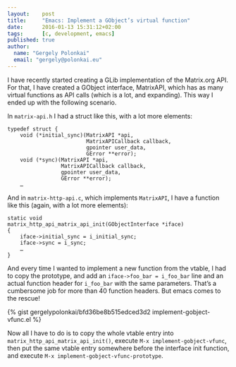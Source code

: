 ```yaml
---
layout:    post
title:     "Emacs: Implement a GObject’s virtual function"
date:      2016-01-13 15:31:12+02:00
tags:      [c, development, emacs]
published: true
author:
  name: "Gergely Polonkai"
  email: "gergely@polonkai.eu"
---
```


I have recently started creating a GLib implementation of the
Matrix.org API. For that, I have created a GObject interface,
MatrixAPI, which has as many virtual functions as API calls (which is
a lot, and expanding). This way I ended up with the following scenario.

In `matrix-api.h` I had a struct like this, with a lot more elements:

    typedef struct {
        void (*initial_sync)(MatrixAPI *api,
                             MatrixAPICallback callback,
                             gpointer user_data,
                             GError **error);
        void (*sync)(MatrixAPI *api,
                     MatrixAPICallback callback,
                     gpointer user_data,
                     GError **error);
        …

And in `matrix-http-api.c`, which implements `MatrixAPI`, I have a
function like this (again, with a lot more elements):

    static void
    matrix_http_api_matrix_api_init(GObjectInterface *iface)
    {
        iface->initial_sync = i_initial_sync;
        iface->sync = i_sync;
        …
    }

And every time I wanted to implement a new function from the vtable, I
had to copy the prototype, and add an `iface->foo_bar = i_foo_bar`
line and an actual function header for `i_foo_bar` with the same
parameters. That’s a cumbersome job for more than 40 function
headers. But emacs comes to the rescue!

{% gist gergelypolonkai/bfd36be8b515edced3d2 implement-gobject-vfunc.el %}

Now all I have to do is to copy the whole vtable entry into
`matrix_http_api_matrix_api_init()`, execute `M-x
implement-gobject-vfunc`, then put the same vtable entry somewhere
before the interface init function, and execute `M-x
implement-gobject-vfunc-prototype`.